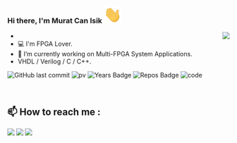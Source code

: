 ### Hi there, I'm Murat Can Isik <img src="https://raw.githubusercontent.com/ABSphreak/ABSphreak/master/gifs/Hi.gif" width="40px" />
<img align="right" height="290" src="https://github.com/Muratcanisik4/Muratcanisik44/blob/main/muratGif.gif" />

- 
- 💻 I'm FPGA Lover. 
- 🌱 I’m currently working on Multi-FPGA System Applications.
-  VHDL / Verilog / C / C++. 

![GitHub last commit](https://img.shields.io/github/last-commit/koseali/koseali)
![pv](https://komarev.com/ghpvc/?username=koseali)
![Years Badge](https://badges.pufler.dev/years/koseali)
![Repos Badge](https://badges.pufler.dev/repos/koseali)
![code](https://img.shields.io/badge/code%20quality-A++-success)

<br/>

## :mailbox: How to reach me :
[<img src="https://img.icons8.com/bubbles/50/000000/gmail.png"/>](mailto:muratisik44@icloud.com)
[<img src="https://img.icons8.com/bubbles/50/000000/linkedin.png"/>](https://www.linkedin.com/in/muratcanisik)
[<img src="https://img.icons8.com/bubbles/50/000000/instagram-new.png"/>](https://instagram.com/murat_can_isikk)



